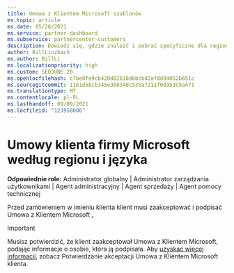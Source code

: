 ```yaml
---
title: Umowa z Klientem Microsoft szablonów
ms.topic: article
ms.date: 05/28/2021
ms.service: partner-dashboard
ms.subservice: partnercenter-customers
description: Dowiedz się, gdzie znaleźć i pobrać specyficzne dla regionu i języka wersje usługi Umowa z Klientem Microsoft do przejrzenia ze swoimi klientami.
author: BillLinzbach
ms.author: BillLi
ms.localizationpriority: high
ms.custom: SEOJUNE.20
ms.openlocfilehash: c7be8fe9cb420d82616d6bcbd2af8d84052b651c
ms.sourcegitcommit: 1161d5bcb345e368348c535a7211f0d353c5a471
ms.translationtype: MT
ms.contentlocale: pl-PL
ms.lasthandoff: 09/09/2021
ms.locfileid: "123958006"
---
```

# <a name="microsoft-customer-agreements-by-region-and-language"></a>Umowy klienta firmy Microsoft według regionu i języka

**Odpowiednie role:** Administrator globalny | Administrator zarządzania użytkownikami | Agent administracyjny | Agent sprzedaży | Agent pomocy technicznej

Przed zamówieniem w imieniu klienta klient musi zaakceptować i podpisać Umowa z Klientem Microsoft [.](https://www.microsoft.com/licensing/docs/customeragreement)

>[!IMPORTANT]
> Musisz potwierdzić, że klient zaakceptował Umowa z Klientem Microsoft, podając informacje o osobie, która ją podpisała. Aby [uzyskać więcej informacji,](./confirm-customer-agreement.md) zobacz Potwierdzanie akceptacji Umowa z Klientem Microsoft klienta.
